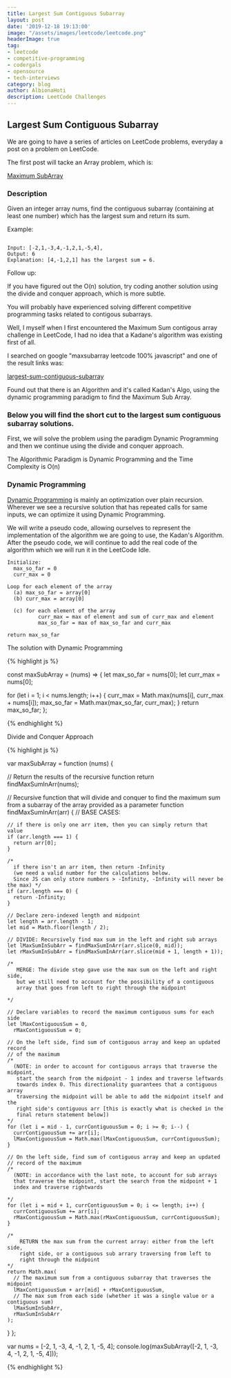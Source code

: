 ```yaml
---
title: Largest Sum Contiguous Subarray
layout: post
date: '2019-12-18 19:13:00'
image: "/assets/images/leetcode/leetcode.png"
headerImage: true
tag:
- leetcode
- competitive-programming
- codergals
- opensource
- tech-interviews
category: blog
author: AlbionaHoti
description: LeetCode Challenges
---
```


## Largest Sum Contiguous Subarray

<p>We are going to have a series of articles on LeetCode problems, everyday a post on a problem on LeetCode.

The first post will tacke an Array problem, which is:  </p> 

[Maximum SubArray](https://leetcode.com/problems/maximum-subarray/)

### Description

<p>Given an integer array nums, find the contiguous subarray (containing at least one number) which has the largest sum and return its sum.</p>

Example:
```

Input: [-2,1,-3,4,-1,2,1,-5,4],
Output: 6
Explanation: [4,-1,2,1] has the largest sum = 6.
```

Follow up:

<p> If you have figured out the O(n) solution, try coding another solution using the divide and conquer approach, which is more subtle.

You will probably have experienced solving different competitive programming
tasks related to contigous subarrays.

Well, I myself when I first encountered the Maximum Sum contigous array challenge
in LeetCode, I had no idea that a Kadane's algorithm was existing first of all.

I searched on google "maxsubarray leetcode 100% javascript" and one of
the result links was: </p>

[largest-sum-contiguous-subarray](https://www.geeksforgeeks.org/largest-sum-contiguous-subarray/)

<p>Found out that there is an Algorithm and it's called Kadan's Algo, using
the dynamic programming paradigm to find the Maximum Sub Array.</p>

### Below you will find the short cut to the largest sum contiguous subarray solutions.

First, we will solve the problem using the paradigm Dynamic Programming and then we continue using the divide and conquer approach. 

The Algorithmic Paradigm is Dynamic Programming and the Time Complexity is O(n)

### Dynamic Programming

[Dynamic Programming](https://www.geeksforgeeks.org/dynamic-programming/) is mainly an optimization over plain recursion. Wherever we see a recursive solution that has repeated calls for same inputs, we can optimize it using Dynamic Programming. 

We will write a pseudo code, allowing ourselves to represent the implementation of the algorithm we are going to use, the Kadan's Algorithm. After the pseudo code, we will continue to add the real code of the algorithm which we will run it in the LeetCode Idle. 


```
Initialize:
  max_so_far = 0
  curr_max = 0

Loop for each element of the array
  (a) max_so_far = array[0]
  (b) curr_max = array[0]

  (c) for each element of the array
          curr_max = max of element and sum of curr_max and element
          max_so_far = max of max_so_far and curr_max
          
return max_so_far
```


<p>The solution with Dynamic Programming</p>

{% highlight js %} 

const maxSubArray = (nums) => {
  let max_so_far = nums[0];
  let curr_max = nums[0];

  for (let i = 1; i < nums.length; i++) {
    curr_max = Math.max(nums[i], curr_max + nums[i]);
    max_so_far = Math.max(max_so_far, curr_max);
  }
  return max_so_far;
};

{% endhighlight %}


<p>
Divide and Conquer Approach
</p>

{% highlight js %} 

var maxSubArray = function (nums) {

  // Return the results of the recursive function
  return findMaxSumInArr(nums);
    
  // Recursive function that will divide and conquer to find the maximum sum from a subarray of the array provided as a parameter
  function findMaxSumInArr(arr) {
    // BASE CASES: 

    // if there is only one arr item, then you can simply return that value
    if (arr.length === 1) {
      return arr[0];
    }
		
    /* 
      if there isn't an arr item, then return -Infinity 
      (we need a valid number for the calculations below. 
      Since JS can only store numbers > -Infinity, -Infinity will never be the max) */
    if (arr.length === 0) {
      return -Infinity;
    }
        
    // Declare zero-indexed length and midpoint
    let length = arr.length - 1;
    let mid = Math.floor(length / 2);
        
    // DIVIDE: Recursively find max sum in the left and right sub arrays
    let lMaxSumInSubArr = findMaxSumInArr(arr.slice(0, mid));
    let rMaxSumInSubArr = findMaxSumInArr(arr.slice(mid + 1, length + 1));
        
    /*
       MERGE: The divide step gave use the max sum on the left and right side,
       but we still need to account for the possibility of a contiguous
       array that goes from left to right through the midpoint
      
    */
		
    // Declare variables to record the maximum contiguous sums for each side
    let lMaxContiguousSum = 0,
      rMaxContiguousSum = 0;
        
    // On the left side, find sum of contiguous array and keep an updated record 
    // of the maximum
    /* 
      (NOTE: in order to account for contiguous arrays that traverse the midpoint,
       start the search from the midpoint - 1 index and traverse leftwards 
       towards index 0. This directionality guarantees that a contiguous array
       traversing the midpoint will be able to add the midpoint itself and the 
       right side's contiguous arr [this is exactly what is checked in the 
       final return statement below]) 
    */
    for (let i = mid - 1, currContiguousSum = 0; i >= 0; i--) {
      currContiguousSum += arr[i];
      lMaxContiguousSum = Math.max(lMaxContiguousSum, currContiguousSum);
    }
       
    // On the left side, find sum of contiguous array and keep an updated 
    // record of the maximum
    /* 
      (NOTE: in accordance with the last note, to account for sub arrays 
      that traverse the midpoint, start the search from the midpoint + 1 
      index and traverse rightwards 
      
    */
    for (let i = mid + 1, currContiguousSum = 0; i <= length; i++) {
      currContiguousSum += arr[i];
      rMaxContiguousSum = Math.max(rMaxContiguousSum, currContiguousSum);
    }
        
    /* 
        RETURN the max sum from the current array: either from the left side,
        right side, or a contiguous sub arrary traversing from left to 
        right through the midpoint 
    */
    return Math.max(
      // The maximum sum from a contiguous subarray that traverses the midpoint
      lMaxContiguousSum + arr[mid] + rMaxContiguousSum,
      // The max sum from each side (whether it was a single value or a contiguous sum) 
      lMaxSumInSubArr,
      rMaxSumInSubArr
    );
  }
};

var nums = [-2, 1, -3, 4, -1, 2, 1, -5, 4];
console.log(maxSubArray([-2, 1, -3, 4, -1, 2, 1, -5, 4]));

{% endhighlight %}
